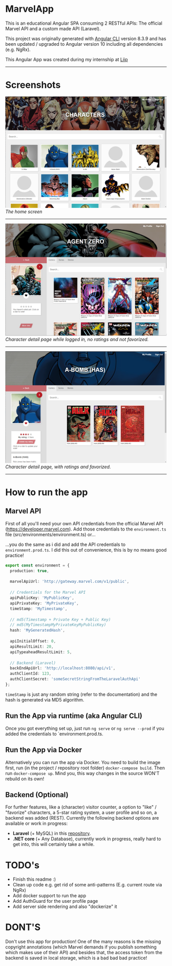 # MarvelApp

This is an educational Angular SPA consuming 2 RESTful APIs: The official Marvel API and a custom made API (Laravel).

This project was originally generated with [Angular CLI](https://github.com/angular/angular-cli) version 8.3.9 and has been updated / upgraded to Angular version 10 including all dependencies (e.g. NgRx).

This Angular App was created during my internship at [Liip](https://www.liip.ch)

---
# Screenshots
![Marvel-App](doc/Marvel-App.png)
*The home screen*

---

![Marvel-Character-1](doc/Marvel-App-Character-2.png)
*Character detail page while logged in, no ratings and not favorized.*

---

![Marvel-Character-2](doc/Marvel-App-Character.png)
*Character detail page, with ratings and favorized.*

---
# How to run the app

## Marvel API
First of all you'll need your own API credentials from the official Marvel API (https://developer.marvel.com). Add those credentials to the `environment.ts` file (src/environments/environment.ts) or...

...you do the same as i did and add the API credentials to `environment.prod.ts`. I did this out of convenience, this is by no means good practice!


```typescript
export const environment = {
  production: true,

  marvelApiUrl: 'http://gateway.marvel.com/v1/public',

  // Credentials for the Marvel API
  apiPublicKey: 'MyPublicKey',
  apiPrivateKey: 'MyPrivateKey',
  timeStamp: 'MyTimestamp',

  // md5(Timestamp + Private Key + Public Key)
  // md5(MyTimestampMyPrivateKeyMyPublicKey)
  hash: 'MyGeneratedHash',

  apiInitialOffset: 0,
  apiResultLimit: 20,
  apiTypeaheadResultLimit: 5,

  // Backend (Laravel)
  backEndApiUrl: 'http://localhost:8080/api/v1',
  authClientId: 123,
  authClientSecret: 'someSecretStringFromTheLaravelAuthApi'
};
```

`timeStamp` is just any random string (refer to the documentation) and the hash is generated via MD5 algorithm.

## Run the App via runtime (aka Angular CLI)
Once you got everything set up, just run `ng serve` or `ng serve --prod` if you added the credentials to `environment.prod.ts.

## Run the App via Docker
Alternatively you can run the app via Docker. You need to build the image first, run (in the project / repository root folder) `docker-compose build`. Then run `docker-compose up`.
Mind you, this way changes in the source WON'T rebuild on its own!

## Backend (Optional)
For further features, like a (character) visitor counter, a option to "like" / "favorize" characters, a 5-star rating system, a user profile and so on, a backend was added (REST). Currently the following backend options are available or work in progress:

- **Laravel** (+ MySQL) in this [repository](https://github.com/DatSwissGuy/marvel-app-backend).
- **.NET core** (+ Any Database), currently work in progress, really hard to get into, this will certainly take a while.

# TODO's
- Finish this readme :)
- Clean up code e.g. get rid of some anti-patterns (E.g. current route via NgRx)
- Add docker support to run the app
- Add AuthGuard for the user profile page
- Add server side rendering and also "dockerize" it

# DONT'S
Don't use this app for production! One of the many reasons is the missing copyright annotations (which Marvel demands if you publish something which makes use of their API) and besides that, the access token from the backend is saved in local storage, which is a bad bad bad practice!
